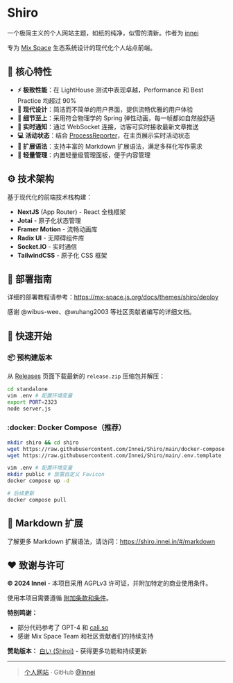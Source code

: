 # Shiro

一个极简主义的个人网站主题，如纸的纯净，似雪的清新。作者为 [innei](https://github.com/innei/)

专为 [Mix Space](https://github.com/mx-space) 生态系统设计的现代化个人站点前端。

## :rocket: 核心特性

- **:zap: 极致性能**：在 LightHouse 测试中表现卓越，Performance 和 Best Practice 均超过 90%
- **:art: 现代设计**：简洁而不简单的用户界面，提供流畅优雅的用户体验
- **:gem: 细节至上**：采用符合物理学的 Spring 弹性动画，每一帧都如自然般舒适
- **:bell: 实时通知**：通过 WebSocket 连接，访客可实时接收最新文章推送
- **:computer: 活动状态**：结合 [ProcessReporter](https://github.com/Innei/ProcessReporter)，在主页展示实时活动状态
- **:pencil: 扩展语法**：支持丰富的 Markdown 扩展语法，满足多样化写作需求
- **:wrench: 轻量管理**：内置轻量级管理面板，便于内容管理

## :gear: 技术架构

基于现代化的前端技术栈构建：

- **NextJS** (App Router) - React 全栈框架
- **Jotai** - 原子化状态管理
- **Framer Motion** - 流畅动画库
- **Radix UI** - 无障碍组件库
- **Socket.IO** - 实时通信
- **TailwindCSS** - 原子化 CSS 框架

## 📖 部署指南

详细的部署教程请参考：https://mx-space.js.org/docs/themes/shiro/deploy

感谢 @wibus-wee、@wuhang2003 等社区贡献者编写的详细文档。

## :whale: 快速开始

### :package: 预构建版本

从 [Releases](https://github.com/Innei/Shiro/releases) 页面下载最新的 `release.zip` 压缩包并解压：

```bash
cd standalone
vim .env # 配置环境变量
export PORT=2323
node server.js
```

### :docker: Docker Compose（推荐）

```bash
mkdir shiro && cd shiro
wget https://raw.githubusercontent.com/Innei/Shiro/main/docker-compose.yml
wget https://raw.githubusercontent.com/Innei/Shiro/main/.env.template .env

vim .env # 配置环境变量
mkdir public # 放置自定义 Favicon
docker compose up -d

# 后续更新
docker compose pull
```

## :memo: Markdown 扩展

了解更多 Markdown 扩展语法，请访问：https://shiro.innei.in/#/markdown

## :heart: 致谢与许可

**© 2024 Innei** - 本项目采用 AGPLv3 许可证，并附加特定的商业使用条件。

使用本项目需要遵循 [附加条款和条件](ADDITIONAL_TERMS.md)。

**特别鸣谢：**
- 部分代码参考了 GPT-4 和 [cali.so](https://github.com/CaliCastle/cali.so)
- 感谢 Mix Space Team 和社区贡献者们的持续支持

**赞助版本：** [白い (Shiroi)](https://github.com/innei-dev/Shiroi) - 获得更多功能和持续更新

---

> [个人网站](https://innei.in/) · GitHub [@Innei](https://github.com/innei/)
